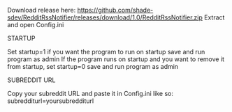 Download release here: https://github.com/shade-sdev/RedditRssNotifier/releases/download/1.0/RedditRssNotifier.zip
Extract and open Config.ini

STARTUP

Set startup=1 if you want the program to run on startup save and run program as admin
If the program runs on startup and you want to remove it from startup, set startup=0 save and run program as admin

SUBREDDIT URL

Copy your subreddit URL and paste it in Config.ini like so:
subredditurl=yoursubredditurl
